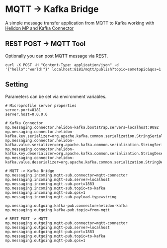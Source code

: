 # MQTT -> Kafka Bridge

A simple message transfer application from MQTT to Kafka working with [Helidon MP and Kafka Connector](https://helidon.io/docs/v2/#/mp/reactivemessaging/04_kafka)

## REST POST -> MQTT Tool

Optionally you can post MQTT message via REST.

```
curl -X POST -H "Content-Type: application/json" -d '{"hello":"world!"}' localhost:8181/mqtt/publish?topic=sometopic&qos=1
```

## Setting

Parameters can be set via environment variables.

```
# Microprofile server properties
server.port=8181
server.host=0.0.0.0

# Kafka Connector
mp.messaging.connector.helidon-kafka.bootstrap.servers=localhost:9092
mp.messaging.connector.helidon-kafka.key.serializer=org.apache.kafka.common.serialization.StringSerializer
mp.messaging.connector.helidon-kafka.value.serializer=org.apache.kafka.common.serialization.StringSerializer
mp.messaging.connector.helidon-kafka.key.deserializer=org.apache.kafka.common.serialization.StringDeserializer
mp.messaging.connector.helidon-kafka.value.deserializer=org.apache.kafka.common.serialization.StringDeserializer

# MQTT -> Kafka Bridge
mp.messaging.incoming.mqtt-sub.connector=mqtt-connector
mp.messaging.incoming.mqtt-sub.server=localhost
mp.messaging.incoming.mqtt-sub.port=1883
mp.messaging.incoming.mqtt-sub.topic=to-kafka
mp.messaging.incoming.mqtt-sub.qos=1
mp.messaging.incoming.mqtt-sub.payload-type=string

mp.messaging.outgoing.kafka-pub.connector=helidon-kafka
mp.messaging.outgoing.kafka-pub.topic=from-mqtt

# REST POST -> MQTT
mp.messaging.outgoing.mqtt-pub.connector=mqtt-connector
mp.messaging.outgoing.mqtt-pub.server=localhost
mp.messaging.outgoing.mqtt-pub.port=1883
mp.messaging.outgoing.mqtt-pub.topic=to-kafka
mp.messaging.outgoing.mqtt-pub.qos=1
```